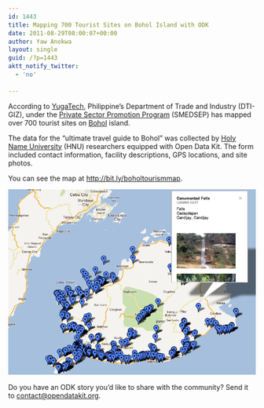 ```yaml
---
id: 1443
title: Mapping 700 Tourist Sites on Bohol Island with ODK
date: 2011-08-29T08:00:07+00:00
author: Yaw Anokwa
layout: single
guid: /?p=1443
aktt_notify_twitter:
  - 'no'

---
```

According to [YugaTech](http://www.yugatech.com/blog/the-internet/dti-maps-entire-bohol-tourist-site-with-galaxy-tabs), Philippine’s Department of Trade and Industry (DTI-GIZ), under the [Private Sector Promotion Program](http://www.smedsep.ph/) (SMEDSEP) has mapped over 700 tourist sites on [Bohol](http://en.wikipedia.org/wiki/Bohol) island.

The data for the “ultimate travel guide to Bohol” was collected by [Holy Name University](http://www.hnu.edu.ph/) (HNU) researchers equipped with Open Data Kit. The form included contact information, facility descriptions, GPS locations, and site photos.

You can see the map at <http://bit.ly/boholtourismmap>.

<img width="538" src="/assets/wp-content/uploads/2011/08/bohol.png" alt="Map of tourist sites on Bohol" />

Do you have an ODK story you’d like to share with the community? Send it to [contact@opendatakit.org](mailto:contact@opendatakit.org).

